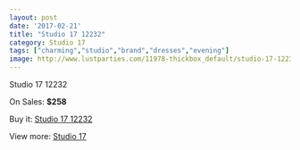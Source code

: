 ```yaml
---
layout: post
date: '2017-02-21'
title: "Studio 17 12232"
category: Studio 17
tags: ["charming","studio","brand","dresses","evening"]
image: http://www.lustparties.com/11978-thickbox_default/studio-17-12232.jpg
---
```

Studio 17 12232

On Sales: **$258**
<a href="https://www.lustparties.com/en/studio-17/4351-studio-17-12232.html"><amp-img layout="responsive" width="600" height="600" src="//www.lustparties.com/11978-thickbox_default/studio-17-12232.jpg" alt="Studio 17 12232 0" /></a>
<a href="https://www.lustparties.com/en/studio-17/4351-studio-17-12232.html"><amp-img layout="responsive" width="600" height="600" src="//www.lustparties.com/11979-thickbox_default/studio-17-12232.jpg" alt="Studio 17 12232 1" /></a>

Buy it: [Studio 17 12232](https://www.lustparties.com/en/studio-17/4351-studio-17-12232.html "Studio 17 12232")

View more: [Studio 17](https://www.lustparties.com/en/22-studio-17 "Studio 17")